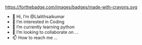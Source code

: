 https://forthebadge.com/images/badges/made-with-crayons.svg
- 👋 Hi, I’m @Llalithsaikumar
- 👀 I’m interested in Coding
- 🌱 I’m currently learning python
- 💞️ I’m looking to collaborate on ...
- 📫 How to reach me ...

<!---
Llalithsaikumar/Llalithsaikumar is a ✨ special ✨ repository because its `README.md` (this file) appears on your GitHub profile.
You can click the Preview link to take a look at your changes.
--->

